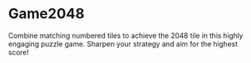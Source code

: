 # Game2048
Combine matching numbered tiles to achieve the 2048 tile in this highly engaging puzzle game. Sharpen your strategy and aim for the highest score! 
